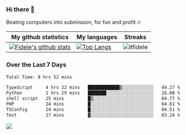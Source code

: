 ### Hi there 👋
<p>Beating computers into submission, for fun and profit 🔥</p>

|My github statistics|My languages|Streaks|
|-|-|-|
|[![Fidele's github stats](https://github-readme-stats.vercel.app/api?username=itfidele&count_private=true&show_icons=true&theme=dark&hide_title=true)](https://github.com/itfidele)|[![Top Langs](https://github-readme-stats.vercel.app/api/top-langs/?username=itfidele&show_icons=true&langs_count=8&theme=dark&layout=compact&hide_title=true)](https://github.com/itfidele)|![itfidele](https://github-readme-streak-stats.herokuapp.com/?user=itfidele&theme=dark)

### Over the Last 7 Days
<!--START_SECTION:waka-->

```txt
Total Time: 8 hrs 52 mins

TypeScript     4 hrs 22 mins   ████████████▒░░░░░░░░░░░░   49.27 %
Python         2 hrs 29 mins   ███████░░░░░░░░░░░░░░░░░░   28.08 %
shell script   25 mins         █▒░░░░░░░░░░░░░░░░░░░░░░░   04.77 %
PHP            24 mins         █░░░░░░░░░░░░░░░░░░░░░░░░   04.61 %
TSConfig       24 mins         █░░░░░░░░░░░░░░░░░░░░░░░░   04.51 %
Text           17 mins         ▓░░░░░░░░░░░░░░░░░░░░░░░░   03.24 %
```

<!--END_SECTION:waka-->



![](https://komarev.com/ghpvc/?username=itfidele)
